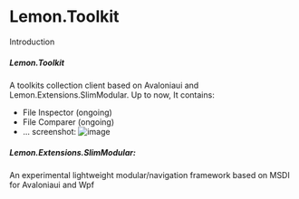 # Lemon.Toolkit

Introduction
##### Lemon.Toolkit
A toolkits collection client based on Avaloniaui and Lemon.Extensions.SlimModular.
Up to now, It contains:
- File Inspector (ongoing)
- File Comparer (ongoing)
- ...
screenshot:
![image](https://github.com/user-attachments/assets/3c4c3b1c-2680-46ad-8829-f3dfd84421ae)

##### Lemon.Extensions.SlimModular:
An experimental lightweight modular/navigation framework based on MSDI for Avaloniaui and Wpf
